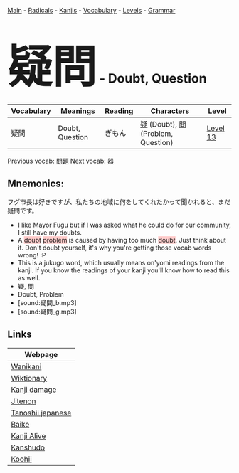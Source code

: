 <style> bigfont {font-size: 100px}</style>
[Main](../README.md) -
[Radicals](../radicals.md) -
[Kanjis](../kanjis.md) -
[Vocabulary](../vocabulary.md) -
[Levels](../levels.md) -
[Grammar](../grammar.md)
# <bigfont> 疑問</bigfont> - Doubt, Question 

| Vocabulary | Meanings | Reading | Characters | Level |
| --- | --- | --- | --- | --- |
| 疑問 | Doubt, Question | ぎもん |  [疑](../kanjis/疑.md) (Doubt), [問](../kanjis/問.md) (Problem, Question) | [Level 13](../levels/wk_level13.md) |

Previous vocab: [問題](問題.md) Next vocab: [器](器.md) 

## Mnemonics:
フグ市長は好きですが、私たちの地域に何をしてくれたかって聞かれると、まだ疑問です。
* I like Mayor Fugu but if I was asked what he could do for our community, I still have my doubts.
* A <span style="background-color:#ffcccb"> doubt</span> <span style="background-color:#ffcccb"> problem</span> is caused by having too much <span style="background-color:#ffcccb"> doubt</span>. Just think about it. Don't doubt yourself, it's why you're getting those vocab words wrong! :P
* This is a jukugo word, which usually means on'yomi readings from the kanji. If you know the readings of your kanji you'll know how to read this as well.
* 疑, 問
* Doubt, Problem
* [sound:疑問_b.mp3]
* [sound:疑問_g.mp3]


## Links 

| Webpage |
| --- |
| [Wanikani          ](https://www.wanikani.com/kanji/疑問) |
| [Wiktionary        ](https://en.wiktionary.org/wiki/疑問) |
| [Kanji damage      ](http://www.kanjidamage.com/kanji/search?utf8=✓&q=疑問) |
| [Jitenon           ](https://jitenon.com/kanji/疑問) |
| [Tanoshii japanese ](https://www.tanoshiijapanese.com/dictionary/kanji.cfm?k=疑問) |
| [Baike             ](https://baike.baidu.com/item/疑問) |
| [Kanji Alive       ](https://app.kanjialive.com/疑問) |
| [Kanshudo          ](https://www.kanshudo.com/searchmn?q=疑問) |
| [Koohii            ](https://kanji.koohii.com/study/kanji/疑問) |

